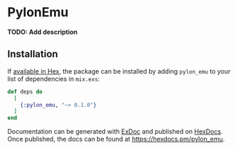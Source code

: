 # PylonEmu

**TODO: Add description**

## Installation

If [available in Hex](https://hex.pm/docs/publish), the package can be installed
by adding `pylon_emu` to your list of dependencies in `mix.exs`:

```elixir
def deps do
  [
    {:pylon_emu, "~> 0.1.0"}
  ]
end
```

Documentation can be generated with [ExDoc](https://github.com/elixir-lang/ex_doc)
and published on [HexDocs](https://hexdocs.pm). Once published, the docs can
be found at <https://hexdocs.pm/pylon_emu>.

